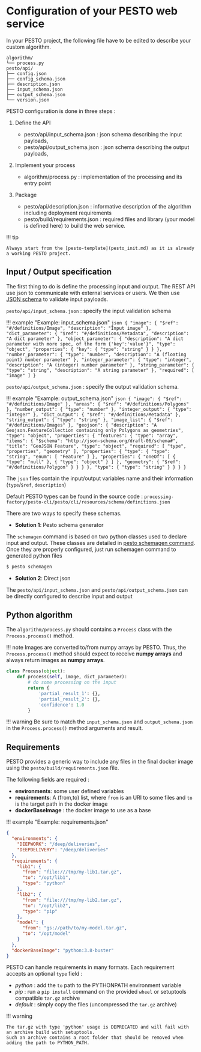 # Configuration of your PESTO web service

In your PESTO project, the following file have to be edited to describe your custom algorithm.

```
algorithm/
└── process.py
pesto/api/
├── config.json
├── config_schema.json
├── description.json
├── input_schema.json
├── output_schema.json
└── version.json
```

PESTO configuration is done in three steps :

1. Define the API
    - pesto/api/input_schema.json : json schema describing the input payloads,
    - pesto/api/output_schema.json : json schema describing the output payloads, 

2. Implement your process
    - algorithm/process.py : implementation of the processing and its entry point

3. Package
    - pesto/api/description.json : informative description of the algorithm including deployment requirements
    - pesto/build/requirements.json : required files and library (your model is defined here) to build the web service.

!!! tip

    Always start from the [pesto-template](pesto_init.md) as it is already a working PESTO project.



## Input / Output specification

The first thing to do is define the processing input and output.
The REST API use json to communicate with external services or users.
We then use [JSON schema](https://json-schema.org/) to validate input payloads. 

`pesto/api/input_schema.json` : specify the input validation schema

!!! example "Example: input_schema.json"
    ```json
    {
      "image": {
        "$ref": "#/definitions/Image",
        "description": "Input image"
      },
      "dict_parameter": {
        "$ref": "#/definitions/Metadata",
        "description": "A dict parameter"
      },
      "object_parameter": {
        "description": "A dict parameter with more spec, of the form {'key':'value'}",
        "type": "object",
        "properties": {
          "key": {
            "type": "string"
          }
        }
      },
      "number_parameter": {
        "type": "number",
        "description": "A (floating point) number parameter"
      },
      "integer_parameter": {
        "type": "integer",
        "description": "A (integer) number parameter"
      },
      "string_parameter": {
        "type": "string",
        "description": "A string parameter"
      },
      "required": [
        "image"
      ]
    }
    ```

`pesto/api/output_schema.json` : specify the output validation schema.


!!! example "Example: output_schema.json"
    ```json
    {
      "image": {
        "$ref": "#/definitions/Image"
      },
      "areas": {
        "$ref": "#/definitions/Polygons"
      },
      "number_output": {
        "type": "number"
      },
      "integer_output": {
        "type": "integer"
      },
      "dict_output": {
        "$ref": "#/definitions/Metadata"
      },
      "string_output": {
        "type": "string"
      },
      "image_list": {
        "$ref": "#/definitions/Images"
      },
      "geojson": {
        "description": "A Geojson.FeatureCollection containing only Polygons as geometries",
        "type": "object",
        "properties": {
          "features": {
            "type": "array",
            "items": {
              "$schema": "http://json-schema.org/draft-06/schema#",
              "title": "GeoJSON Feature",
              "type": "object",
              "required": [
                "type",
                "properties",
                "geometry"
              ],
              "properties": {
                "type": {
                  "type": "string",
                  "enum": [
                    "Feature"
                  ]
                },
                "properties": {
                  "oneOf": [
                    {
                      "type": "null"
                    },
                    {
                      "type": "object"
                    }
                  ]
                },
                "geometry": {
                  "$ref": "#/definitions/Polygon"
                }
              }
            }
          },
          "type": {
            "type": "string"
          }
        }
      }
    }
    ```

The `json` files contain the input/output variables name and their information (`type`/`$ref`, `description`)


Default PESTO types can be found in the source code : `processing-factory/pesto-cli/pesto/cli/resources/schema/definitions.json`


There are two ways to specify these schemas.

* **Solution 1**: Pesto schema generator

The `schemagen` command is based on two python classes used to declare input and output.
These classes are detailed in [pesto schemagen command](pesto_schemagen.md).
Once they are properly configured, just run schemagen command to generated python files
```bash
$ pesto schemagen
```

* **Solution 2**: Direct json

The `pesto/api/input_schema.json` and `pesto/api/output_schema.json` can be directly configured to describe input and output


## Python algorithm

The `algorithm/process.py` should contains a `Process` class with the `Process.process()` method.

!!! note
    Images are converted to/from numpy arrays by PESTO. Thus, the `Process.process()` method should expect to receive **numpy arrays** and always return images as **numpy arrays**.

```python
class Process(object):
    def process(self, image, dict_parameter):
        # do some processing on the input
        return {
            'partial_result_1': {},
            'partial_result_2': {},
            'confidence': 1.0
        }
```

!!! warning
    Be sure to match the `input_schema.json` and `output_schema.json` in the `Process.process()` method arguments and result.


## Requirements

PESTO provides a generic way to include any files in the final docker image using the `pesto/build/requirements.json` file.

The following fields are required :

- **environments**: some user defined variables
- **requirements**: A (from,to) list, where `from` is an URI to some files and `to` is the target path in the docker image
- **dockerBaseImage** : the docker image to use as a base

!!! example "Example: requirements.json"
```json
{
  "environments": {
    "DEEPWORK": "/deep/deliveries",
    "DEEPDELIVERY": "/deep/deliveries"
  },
  "requirements": {
    "lib1": {
      "from": "file:///tmp/my-lib1.tar.gz",
      "to": "/opt/lib1",
      "type": "python"
    },
    "lib2": {
      "from": "file:///tmp/my-lib2.tar.gz",
      "to": "/opt/lib2",
      "type": "pip"
    },
    "model": {
      "from": "gs://path/to/my-model.tar.gz",
      "to": "/opt/model"
    }
  },
  "dockerBaseImage": "python:3.8-buster"
}
```


PESTO can handle requirements in many formats. Each requirement accepts an optional `type` field :

- *python* : add the `to` path to the PYTHONPATH environment variable
- *pip* : run a `pip install` command on the provided `wheel` or setuptools compatible `tar.gz` archive
- *default* : simply copy the files (uncompressed the `tar.gz` archive)

!!! warning 

    The tar.gz with type 'python' usage is DEPRECATED and will fail with an archive build with setuptools.
    Such an archive contains a root folder that should be removed when adding the path to PYTHON_PATH.



